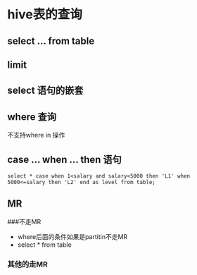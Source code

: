 hive表的查询
===================

## select ... from table 

## limit

## select 语句的嵌套

## where 查询
不支持where in 操作

## case ... when ... then 语句
```
select * case when 1<salary and salary<5000 then 'L1' when 5000<=salary then 'L2' end as level from table;
```

## MR
###不走MR
* where后面的条件如果是partitin不走MR
* select * from table

### 其他的走MR
